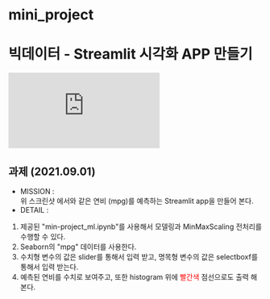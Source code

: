 # mini_project
# 빅데이터 - Streamlit 시각화 APP 만들기
![text](http://www.krfa.co.kr/owncloud/index.php/apps/files_sharing/ajax/publicpreview.php?x=1920&y=579&a=true&file=mpg.jpg&t=h1FvdNLl3pUTwez&scalingup=0)
## 과제 (2021.09.01)

- MISSION :<br>
위 스크린샷 에서와 같은 연비 (mpg)를 예측하는 Streamlit app을 만들어 본다.<br>
- DETAIL : 
1. 제공된 "min-project_ml.ipynb"를 사용해서 모델링과 MinMaxScaling 전처리를 수행할 수 있다.
2. Seaborn의 "mpg" 데이터를 사용한다.
3. 수치형 변수의 값은 slider를 통해서 입력 받고, 명목형 변수의 값은 selectboxf를 통해서 입력 받는다.
4. 예측된 연비를 수치로 보여주고, 또한 histogram 위에 <span style="color:red">빨간색</span> 점선으로도 출력 해 본다. 
